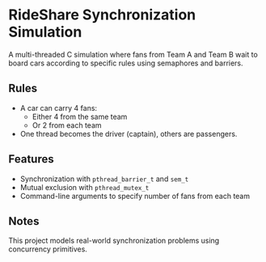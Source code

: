 # RideShare Synchronization Simulation

A multi-threaded C simulation where fans from Team A and Team B wait to board cars according to specific rules using semaphores and barriers.

## Rules

- A car can carry 4 fans:
  - Either 4 from the same team
  - Or 2 from each team
- One thread becomes the driver (captain), others are passengers.

## Features

- Synchronization with `pthread_barrier_t` and `sem_t`
- Mutual exclusion with `pthread_mutex_t`
- Command-line arguments to specify number of fans from each team

## Notes

This project models real-world synchronization problems using concurrency primitives.
